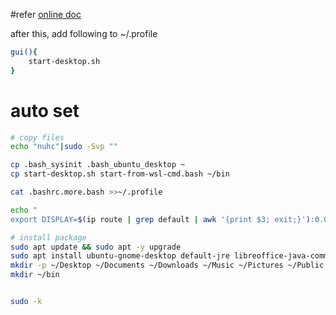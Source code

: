 
#refer 
[online doc](https://x410.dev/cookbook/wsl/running-ubuntu-desktop-in-wsl2/)

after this, add following to ~/.profile
```bash
gui(){
    start-desktop.sh 
}

```

# auto set

```bash
# copy files
echo "nuhc"|sudo -Svp ""

cp .bash_sysinit .bash_ubuntu_desktop ~
cp start-desktop.sh start-from-wsl-cmd.bash ~/bin

cat .bashrc.more.bash >>~/.profile

echo "
export DISPLAY=$(ip route | grep default | awk '{print $3; exit;}'):0.0" >> ~/.profile

# install package
sudo apt update && sudo apt -y upgrade
sudo apt install ubuntu-gnome-desktop default-jre libreoffice-java-common
mkdir -p ~/Desktop ~/Documents ~/Downloads ~/Music ~/Pictures ~/Public ~/Videos
mkdir ~/bin


sudo -k
```